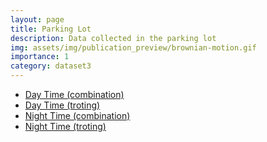 ```yaml
---
layout: page
title: Parking Lot
description: Data collected in the parking lot
img: assets/img/publication_preview/brownian-motion.gif
importance: 1
category: dataset3
---
```


- [Day Time (combination)](https://drive.google.com/file/d/1B1MjURO22CWsOrrc3VKogSDlodsG2cpW/view?usp=drive_link)
- [Day Time (troting)](https://drive.google.com/file/d/1CPYhD9NMYCenbjgNAPHcoynUKqN_13iQ/view?usp=drive_link)
- [Night Time (combination)](https://drive.google.com/file/d/1fJPlQVBS7Ycw115MClE31jK8YIqKZJhF/view?usp=drive_link)
- [Night Time (troting)](https://drive.google.com/file/d/1Eb5A4xjb_GTfLkefGmlBUWb3sZFhVzYa/view?usp=drive_link)

